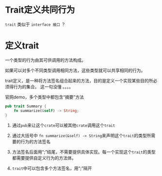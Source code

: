 # Trait定义共同行为

`trait` 类似于 `interface 接口` ？

# 定义trait

一个类型的行为由其可供调用的方法构成。

如果可以对多个不同类型调用相同方法，这些类型就可以共享相同的行为。

trait定义，是一种将方法签名组合起来的方法，目的是定义一个实现某些目的所必须得行为的集合。 这一句没懂 。。。。

官网demo，多个类型中都包含“摘要”方法

```rs
pub trait Summary {
    fn summarize(&self) -> String;
}
```

1. 通过`pub`来让这个`crate`可以被其他`crate`调用这个`trait`

2. 通过大括号中 `fn summarize(&self) -> String`来声明这个`trait`的类型所需要的行为的方法签名

3. 方法签名后面用“;”结尾，不需要提供具体实现。每一个实现这个`trait`的类型都需要提供自定义行为的方法体。

4. `trait`中可以包含多个方法签名，用“;”隔开